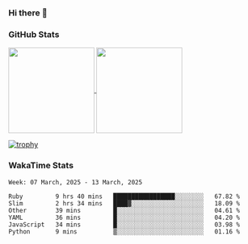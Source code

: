 ### Hi there 👋

### GitHub Stats

<a href="https://github.com/anuraghazra/github-readme-stats">
  <img align="center" height="170px" src="https://github-readme-stats.vercel.app/api/top-langs/?username=tksfjt1024&layout=compact&count_private=true&show_icons=true&show_icons=true&theme=graywhite" />
</a>
<a href="https://github.com/anuraghazra/github-readme-stats">
  <img align="center" height="170px" src="https://github-readme-stats.vercel.app/api?username=tksfjt1024&count_private=true&show_icons=true&show_icons=true&theme=graywhite" />
</a>

[![trophy](https://github-profile-trophy.vercel.app/?username=tksfjt1024)](https://github.com/ryo-ma/github-profile-trophy)

### WakaTime Stats

<!--START_SECTION:waka-->
```text
Week: 07 March, 2025 - 13 March, 2025

Ruby         9 hrs 40 mins   █████████████████░░░░░░░░   67.82 % 
Slim         2 hrs 34 mins   ████▓░░░░░░░░░░░░░░░░░░░░   18.09 % 
Other        39 mins         █░░░░░░░░░░░░░░░░░░░░░░░░   04.61 % 
YAML         36 mins         █░░░░░░░░░░░░░░░░░░░░░░░░   04.20 % 
JavaScript   34 mins         █░░░░░░░░░░░░░░░░░░░░░░░░   03.98 % 
Python       9 mins          ▒░░░░░░░░░░░░░░░░░░░░░░░░   01.16 % 
```
<!--END_SECTION:waka-->
